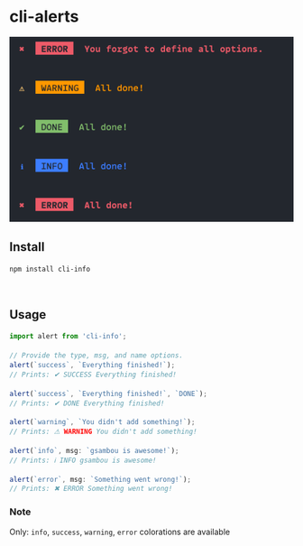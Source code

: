# cli-alerts

![cli-info screenshot](./.github/cli-info.png)

## Install

```sh
npm install cli-info
```

<br>

## Usage

```js
import alert from 'cli-info';

// Provide the type, msg, and name options.
alert(`success`, `Everything finished!`);
// Prints: ✔ SUCCESS Everything finished!

alert(`success`, `Everything finished!`, `DONE`);
// Prints: ✔ DONE Everything finished!

alert(`warning`, `You didn't add something!`);
// Prints: ⚠ WARNING You didn't add something!

alert(`info`, msg: `gsambou is awesome!`);
// Prints: ℹ INFO gsambou is awesome!

alert(`error`, msg: `Something went wrong!`);
// Prints: ✖ ERROR Something went wrong!
```

### Note

Only: `info`, `success`, `warning`, `error` colorations are available
